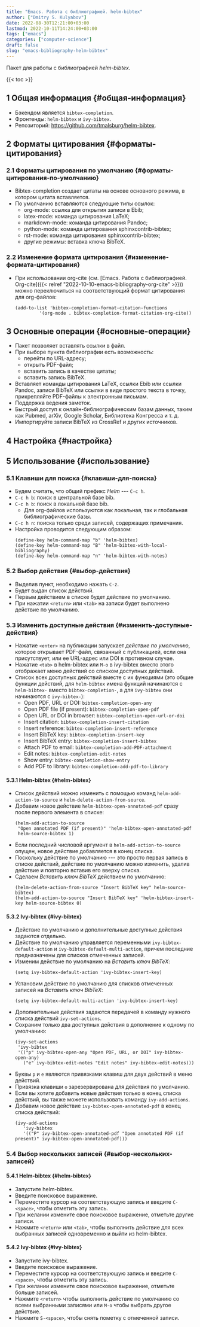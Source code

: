 ```yaml
---
title: "Emacs. Работа с библиографией. helm-bibtex"
author: ["Dmitry S. Kulyabov"]
date: 2022-08-30T12:21:00+03:00
lastmod: 2022-10-11T14:24:00+03:00
tags: ["emacs"]
categories: ["computer-science"]
draft: false
slug: "emacs-bibliography-helm-bibtex"
---
```


Пакет для работы с библиографией _helm-bibtex_.

<!--more-->

{{< toc >}}


## <span class="section-num">1</span> Общая информация {#общая-информация}

-   Бэкендом является `bibtex-completion`.
-   Фронтенды: `helm-bibtex` и `ivy-bibtex`.
-   Репозиторий: <https://github.com/tmalsburg/helm-bibtex>.


## <span class="section-num">2</span> Форматы цитирования {#форматы-цитирования}


### <span class="section-num">2.1</span> Форматы цитирования по умолчанию {#форматы-цитирования-по-умолчанию}

-   Bibtex-completion создает цитаты на основе основного режима, в котором цитата вставляется.
-   По умолчанию вставляются следующие типы ссылок:
    -   org-mode: ссылка для открытия записи в Ebib;
    -   latex-mode: команда цитирования LaTeX;
    -   markdown-mode: команда цитирования Pandoc;
    -   python-mode: команда цитирования sphinxcontrib-bibtex;
    -   rst-mode: команда цитирования sphinxcontrib-bibtex;
    -   другие режимы: вставка ключа BibTeX.


### <span class="section-num">2.2</span> Изменение формата цитирования {#изменение-формата-цитирования}

-   При использовании org-cite (см. [Emacs. Работа с библиографией. Org-cite]({{< relref "2022-10-10-emacs-bibliography-org-cite" >}})) можно переключиться на соответствующий формат цитирования для org-файлов:
    ```emacs-lisp
    (add-to-list 'bibtex-completion-format-citation-functions
    	     '(org-mode . bibtex-completion-format-citation-org-cite))
    ```


## <span class="section-num">3</span> Основные операции {#основные-операции}

-   Пакет позволяет вставлять ссылки в файл.
-   При выборе пункта библиографии есть возможность:
    -   перейти по URL-адресу;
    -   открыть PDF-файл;
    -   вставить запись в качестве цитаты;
    -   вставить запись BibTeX.
-   Вставляет команды цитирования LaTeX, ссылки Ebib или ссылки Pandoc, записи BibTeX или ссылки в виде простого текста в точку, прикрепляйте PDF-файлы к электронным письмам.
-   Поддержка ведения заметок.
-   Быстрый доступ к онлайн-библиографическим базам данных, таким как Pubmed, arXiv, Google Scholar, Библиотека Конгресса и т. д.
-   Импортируйте записи BibTeX из CrossRef и других источников.


## <span class="section-num">4</span> Настройка {#настройка}


## <span class="section-num">5</span> Использование {#использование}


### <span class="section-num">5.1</span> Клавиши для поиска {#клавиши-для-поиска}

-   Будем считать, что общий префикс _Helm_ --- `C-c h`.
-   `C-c h b`: поиск в центральной базе bib.
-   `C-c h b`: поиск в локальной базе bib.
    -   Для org-файлов используются как локальная, так и глобальная библиографические базы.
-   `C-c h n`: поиска только среди записей, содержащих примечания.
-   Настройка проводится следующим образом:
    ```emacs-lisp
    (define-key helm-command-map "b" 'helm-bibtex)
    (define-key helm-command-map "B" 'helm-bibtex-with-local-bibliography)
    (define-key helm-command-map "n" 'helm-bibtex-with-notes)
    ```


### <span class="section-num">5.2</span> Выбор действия {#выбор-действия}

-   Выделив пункт, необходимо нажать `C-z`.
-   Будет выдан список действий.
-   Первым действием в списке будет действие по умолчанию.
-   При нажатии `<return>` или `<tab>` на записи будет выполнено действие по умолчанию.


### <span class="section-num">5.3</span> Изменить доступные действия {#изменить-доступные-действия}

-   Нажатие `<enter>` на публикации запускает _действие по умолчанию_, которое открывает PDF-файл, связанный с публикацией, если она присутствует, или ее URL-адрес или DOI в противном случае.
-   Нажатие `<tab>` в helm-bibtex или `M-o` в ivy-bibtex вместо этого отображает меню действий со списком доступных действий.
-   Список всех доступных действий вместе с их функциями (это общие функции действий, для `helm-bibtex` имена функций начинаются с `helm-bibtex-` вместо `bibtex-completion-`, а для `ivy-bibtex` они начинаются с `ivy-bibtex-`):
    -   Open PDF, URL or DOI: `bibtex-completion-open-any`
    -   Open PDF file (if present): `bibtex-completion-open-pdf`
    -   Open URL or DOI in browser: `bibtex-completion-open-url-or-doi`
    -   Insert citation: `bibtex-completion-insert-citation`
    -   Insert reference: `bibtex-completion-insert-reference`
    -   Insert BibTeX key: `bibtex-completion-insert-key`
    -   Insert BibTeX entry: `bibtex-completion-insert-bibtex`
    -   Attach PDF to email: `bibtex-completion-add-PDF-attachment`
    -   Edit notes: `bibtex-completion-edit-notes`
    -   Show entry: `bibtex-completion-show-entry`
    -   Add PDF to library: `bibtex-completion-add-pdf-to-library`


#### <span class="section-num">5.3.1</span> Helm-bibtex {#helm-bibtex}

-   Список действий можно изменить с помощью команд `helm-add-action-to-source` и `helm-delete-action-from-source`.
-   Добавим новое действие `helm-bibtex-open-annotated-pdf` сразу после первого элемента в списке:
    ```emacs-lisp
    (helm-add-action-to-source
     "Open annotated PDF (if present)" 'helm-bibtex-open-annotated-pdf
     helm-source-bibtex 1)
    ```
-   Если последний числовой аргумент в `helm-add-action-to-source` опущен, новое действие добавляется в конец списка.
-   Поскольку действие по умолчанию --- это просто первая запись в списке действий, действие по умолчанию можно изменить, удалив действие и повторно вставив его вверху списка.
-   Сделаем _Вставить ключ BibTeX_ действием по умолчанию:
    ```emacs-lisp
    (helm-delete-action-from-source "Insert BibTeX key" helm-source-bibtex)
    (helm-add-action-to-source "Insert BibTeX key" 'helm-bibtex-insert-key helm-source-bibtex 0)
    ```


#### <span class="section-num">5.3.2</span> Ivy-bibtex {#ivy-bibtex}

-   Действие по умолчанию и дополнительные доступные действия задаются отдельно.
-   Действие по умолчанию управляется переменными `ivy-bibtex-default-action` и `ivy-bibtex-default-multi-action`, причем последние предназначены для списков отмеченных записей.
-   Изменим действие по умолчанию на _Вставить ключ BibTeX_:
    ```emacs-lisp
    (setq ivy-bibtex-default-action 'ivy-bibtex-insert-key)
    ```
-   Установим действие по умолчанию для списков отмеченных записей на _Вставить ключ BibTeX_:
    ```emacs-lisp
    (setq ivy-bibtex-default-multi-action 'ivy-bibtex-insert-key)
    ```
-   Дополнительные действия задаются передачей в команду нужного списка действий `ivy-set-actions`.
-   Сохраним только два доступных действия в дополнение к одному по умолчанию:
    ```emacs-lisp
    (ivy-set-actions
     'ivy-bibtex
     '(("p" ivy-bibtex-open-any "Open PDF, URL, or DOI" ivy-bibtex-open-any)
       ("e" ivy-bibtex-edit-notes "Edit notes" ivy-bibtex-edit-notes)))
    ```
-   Буквы `p` и `e` являются привязками клавиш для двух действий в меню действий.
-   Привязка клавиши `o` зарезервирована для действия по умолчанию.
-   Если вы хотите добавить новые действия только в конец списка действий, вы также можете использовать команду `ivy-add-actions`.
-   Добавим новое действие `ivy-bibtex-open-annotated-pdf` в конец списка действий:
    ```emacs-lisp
    (ivy-add-actions
       'ivy-bibtex
       '(("P" ivy-bibtex-open-annotated-pdf "Open annotated PDF (if present)" ivy-bibtex-open-annotated-pdf)))
    ```


### <span class="section-num">5.4</span> Выбор нескольких записей {#выбор-нескольких-записей}


#### <span class="section-num">5.4.1</span> Helm-bibtex {#helm-bibtex}

-   Запустите helm-bibtex.
-   Введите поисковое выражение.
-   Переместите курсор на соответствующую запись и введите `C-<space>`, чтобы отметить эту запись.
-   При желании измените свое поисковое выражение, отметьте другие записи.
-   Нажмите `<return>` или `<tab>`, чтобы выполнить действие для всех выбранных записей одновременно и выйти из helm-bibtex.


#### <span class="section-num">5.4.2</span> Ivy-bibtex {#ivy-bibtex}

-   Запустите ivy-bibtex.
-   Введите поисковое выражение.
-   Переместите курсор на соответствующую запись и введите `C-<space>`, чтобы отметить эту запись.
-   При желании измените свое поисковое выражение, отметьте больше записей.
-   Нажмите `<return>` чтобы выполнить действие по умолчанию со всеми выбранными записями или `M-o` чтобы выбрать другое действие.
-   Нажмите `S-<space>`, чтобы снять пометку с отмеченной записи.
